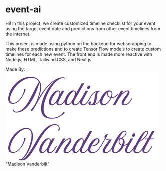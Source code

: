 # event-ai
Hi! In this project, we create customized timeline checklist for your event using the
target event date and predictions from other event timelines from the internet. 

This project is made using python on the backend for webscrapping to make these
predictions and to create Tensor Flow models to create custom timelines for each 
new event. The front end is made more reactive with Node.js, HTML, Tailwind.CSS,
and Next.js.

Made By:
![Madison's Signature](./images/madisonsignature.png) "Madison Vanderbilt"